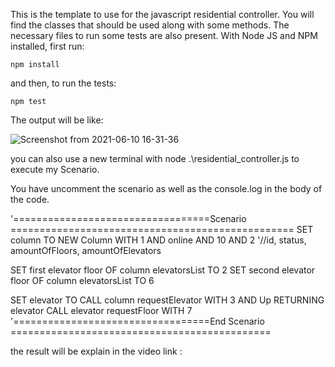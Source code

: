 This is the template to use for the javascript residential controller. You will find the classes that should be used along with some methods.
The necessary files to run some tests are also present. With Node JS and NPM installed, first run:

`npm install`

and then, to run the tests:

`npm test`

The output will be like:

![Screenshot from 2021-06-10 16-31-36](https://user-images.githubusercontent.com/28630658/121592985-5edd2600-ca09-11eb-9ff0-38215b74c67c.png)

you can also use a new terminal with node .\residential_controller.js to execute my Scenario.

You have uncomment the scenario as well as the console.log in the body of the code.

'==================================Scenario =================================================
SET column TO NEW Column WITH 1 AND online AND 10 AND 2 '//id, status, amountOfFloors, amountOfElevators

SET first elevator floor OF column elevatorsList TO 2
SET second elevator floor OF column elevatorsList TO 6

SET elevator TO CALL column requestElevator WITH 3 AND Up RETURNING elevator
CALL elevator requestFloor WITH 7
'==================================End Scenario =============================================

the result will be explain in the video link :
